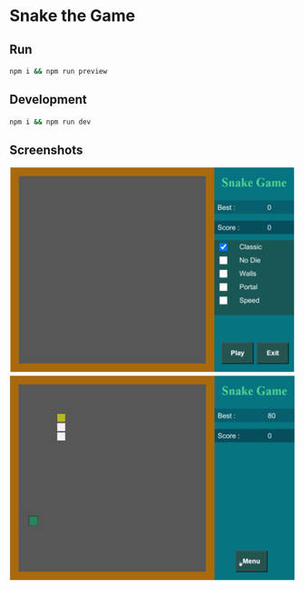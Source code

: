 # Snake the Game

## Run

```bash
npm i && npm run preview
```

## Development

```bash
npm i && npm run dev
```

## Screenshots

![Menu preview](./snake_screenshots/0.png)
![Game start preview](./snake_screenshots/1.png)